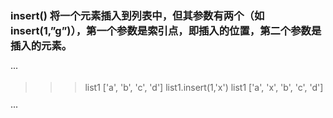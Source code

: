 

### insert() 将一个元素插入到列表中，但其参数有两个（如insert(1,”g”)），第一个参数是索引点，即插入的位置，第二个参数是插入的元素。


···

> > > list1
['a', 'b', 'c', 'd']
> > > list1.insert(1,'x')
> > > list1
['a', 'x', 'b', 'c', 'd']

···